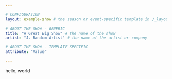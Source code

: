 ```yaml
---

# CONFIGURATION
layout: example-show # the season or event-specific template in /_layouts

# ABOUT THE SHOW - GENERIC
title: "A Great Big Show" # the name of the show
artist: "J. Random Artist" # the name of the artist or company

# ABOUT THE SHOW - TEMPLATE SPECIFIC
attribute: "Value"

---
```


hello, world